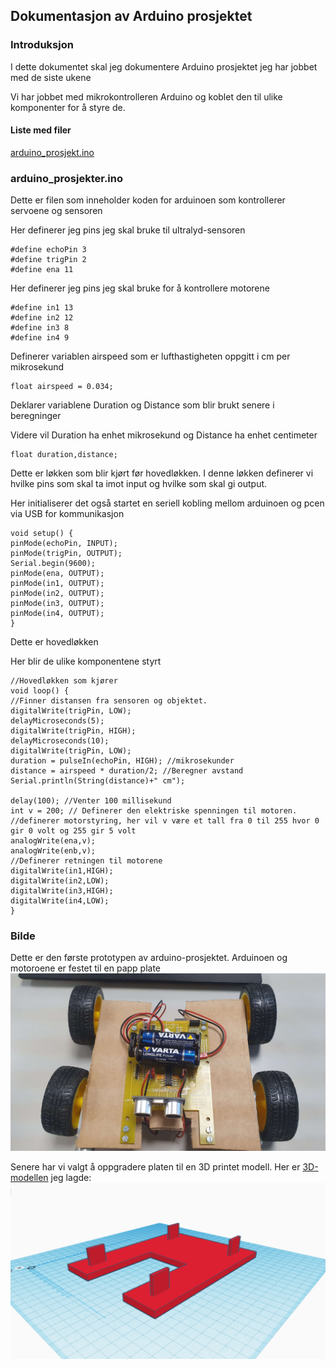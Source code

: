## Dokumentasjon av Arduino prosjektet

### Introduksjon
I dette dokumentet skal jeg dokumentere Arduino prosjektet jeg har jobbet med de siste ukene

Vi har jobbet med mikrokontrolleren Arduino og koblet den til ulike komponenter for å styre de.

#### Liste med filer
[arduino_prosjekt.ino](arduino_prosjekt.ino)

### arduino_prosjekter.ino
Dette er filen som inneholder koden for arduinoen som kontrollerer servoene og sensoren

Her definerer jeg pins jeg skal bruke til ultralyd-sensoren

    #define echoPin 3	
    #define trigPin 2
    #define ena 11

Her definerer jeg pins jeg skal bruke for å kontrollere motorene

    #define in1 13 
    #define in2 12
    #define in3 8
    #define in4 9
    
Definerer variablen airspeed som er lufthastigheten oppgitt i cm per mikrosekund

    float airspeed = 0.034;
    
Deklarer variablene Duration og Distance som blir brukt senere i beregninger

Videre vil Duration ha enhet mikrosekund og Distance ha enhet centimeter

    float duration,distance;

Dette er løkken som blir kjørt før hovedløkken. I denne løkken definerer vi hvilke pins som skal ta imot input og hvilke som skal gi output.

Her initialiserer det også startet en seriell kobling mellom arduinoen og pcen via USB for kommunikasjon

    void setup() {
    pinMode(echoPin, INPUT);
    pinMode(trigPin, OUTPUT);
    Serial.begin(9600);
    pinMode(ena, OUTPUT);
    pinMode(in1, OUTPUT);
    pinMode(in2, OUTPUT);
    pinMode(in3, OUTPUT);
    pinMode(in4, OUTPUT);
    }

Dette er hovedløkken

Her blir de ulike komponentene styrt

    //Hovedløkken som kjører
    void loop() {
    //Finner distansen fra sensoren og objektet.
    digitalWrite(trigPin, LOW);
    delayMicroseconds(5);
    digitalWrite(trigPin, HIGH);
    delayMicroseconds(10);
    digitalWrite(trigPin, LOW);
    duration = pulseIn(echoPin, HIGH); //mikrosekunder
    distance = airspeed * duration/2; //Beregner avstand
    Serial.println(String(distance)+" cm");
    
    delay(100); //Venter 100 millisekund
    int v = 200; // Definerer den elektriske spenningen til motoren.
    //definerer motorstyring, her vil v være et tall fra 0 til 255 hvor 0 gir 0 volt og 255 gir 5 volt
    analogWrite(ena,v); 
    analogWrite(enb,v);
    //Definerer retningen til motorene
    digitalWrite(in1,HIGH);
    digitalWrite(in2,LOW);
    digitalWrite(in3,HIGH);
    digitalWrite(in4,LOW);
    }
    


### Bilde
Dette er den første prototypen av arduino-prosjektet. Arduinoen og motoroene er festet til en papp plate
![ArduinoBil](arduinobil.jpg)

Senere har vi valgt å oppgradere platen til en 3D printet modell.
Her er [3D-modellen](https://www.tinkercad.com/things/gJdijRCY9h9?sharecode=v7eFE0kEtUtW2Mtntz1nox337_5QEP9RUbmisWngXZM) jeg lagde:
![3D-Modell](3Dmodell.png)


